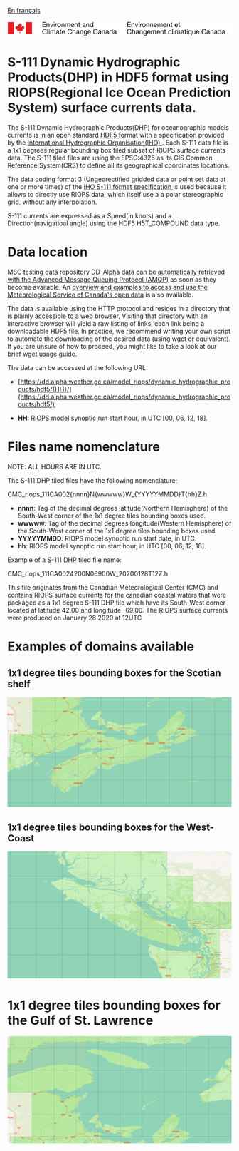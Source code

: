 [En français](readme_riops_S111-datamart-alpha_fr.md)

![ECCC logo](../../img_eccc-logo.png)

# S-111 Dynamic Hydrographic Products(DHP) in HDF5 format using RIOPS(Regional Ice Ocean Prediction System) surface currents data. 

The S-111 Dynamic Hydrographic Products(DHP) for oceanographic models currents is in an open standard [ HDF5 ](https://www.hdfgroup.org/solutions/hdf5/) format with a specification provided by the [ International Hydrographic Organisation(IHO) ](https://iho.int). Each S-111 data file is a 1x1 degrees regular bounding box tiled subset of RIOPS surface currents data. The S-111 tiled files are using the EPSG:4326 as its GIS Common Reference System(CRS) to define all its geographical coordinates locations.

The data coding format 3 (Ungeorectified gridded data or point set data at one or more times) of the [ IHO S-111 format specification ](http://registry.iho.int/beta/productspec/view.do?idx=168&product_ID=S-111&statusS=5&domainS=ALL&category=product_ID&searchValue=) is used because it allows to directly use RIOPS data, which itself use a a polar stereographic grid, without any interpolation.

S-111 currents are expressed as a Speed(in knots) and a Direction(navigatioal angle) using the HDF5 H5T_COMPOUND data type.

# Data location

MSC testing data repository DD-Alpha data can be [automatically retrieved with the Advanced Message Queuing Protocol (AMQP)](../../msc-datamart/amqp_en.md) as soon as they become available. An [overview and examples to access and use the Meteorological Service of Canada's open data](../../usage/readme_en.md) is also available.

The data is available using the HTTP protocol and resides in a directory that is plainly accessible to a web browser. Visiting that directory with an interactive browser will yield a raw listing of links, each link being a downloadable HDF5 file. In practice, we recommend writing your own script to automate the downloading of the desired data (using wget or equivalent). If you are unsure of how to proceed, you might like to take a look at our brief wget usage guide.

The data can be accessed at the following URL:

* [https://dd.alpha.weather.gc.ca/model_riops/dynamic_hydrographic_products/hdf5/{HH}/](https://dd.alpha.weather.gc.ca/model_riops/dynamic_hydrographic_products/hdf5/)

* __HH__: RIOPS model synoptic run start hour, in UTC [00, 06, 12, 18].

# Files name nomenclature

NOTE: ALL HOURS ARE IN UTC.

The S-111 DHP tiled files have the following nomenclature:

CMC_riops_111CA002{nnnn}N{wwwww}W_{YYYYYMMDD}T{hh}Z.h

* __nnnn__: Tag of the decimal degrees latitude(Northern Hemisphere) of the South-West corner of the 1x1 degree tiles bounding boxes used.
* __wwwww__: Tag of the decimal degrees longitude(Western Hemisphere) of the South-West corner of the 1x1 degree tiles bounding boxes used.
* __YYYYYMMDD__: RIOPS model synoptic run start date, in UTC.
* __hh__: RIOPS model synoptic run start hour, in UTC [00, 06, 12, 18].

Example of a S-111 DHP tiled file name:

CMC_riops_111CA0024200N06900W_20200128T12Z.h

This file originates from the Canadian Meteorological Center (CMC) and contains RIOPS surface currents for the canadian coastal waters that were packaged as a 1x1 degree S-111 DHP tile which have its South-West corner located at latitude 42.00 and longitude -69.00. The RIOPS surface currents were produced on January 28 2020 at 12UTC 

# Examples of domains available

## 1x1 degree tiles bounding boxes for the Scotian shelf

![PNG Scotian shelf L2 tiles](ScotianShelfL2_tiles.png)

## 1x1 degree tiles bounding boxes for the West-Coast

![PNG West-Coast L2 tiles](WCoastL2Tiles.png)

# 1x1 degree tiles bounding boxes for the Gulf of St. Lawrence

![PNG GStl L2 tiles](GSTLL2Tiles.png)
